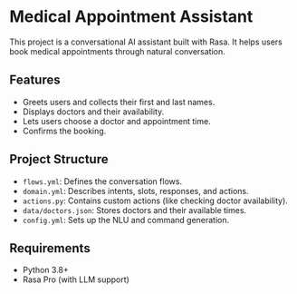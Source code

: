 # Medical Appointment Assistant

This project is a conversational AI assistant built with Rasa. It helps users book medical appointments through natural conversation.

## Features

- Greets users and collects their first and last names.
- Displays doctors and their availability.
- Lets users choose a doctor and appointment time.
- Confirms the booking.

## Project Structure

- `flows.yml`: Defines the conversation flows.
- `domain.yml`: Describes intents, slots, responses, and actions.
- `actions.py`: Contains custom actions (like checking doctor availability).
- `data/doctors.json`: Stores doctors and their available times.
- `config.yml`: Sets up the NLU and command generation.

## Requirements

- Python 3.8+
- Rasa Pro (with LLM support)